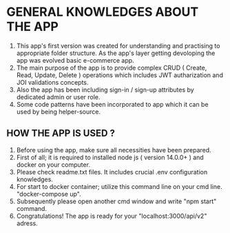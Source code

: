 # GENERAL KNOWLEDGES ABOUT THE APP

1. This app's first version was created for understanding and practising to appropriate folder structure. As the app's layer getting devoloping the app was evolved basic e-commerce app.
2. The main purpose of the app is to provide complex CRUD ( Create, Read, Update, Delete ) operations which includes JWT autharization and JOI validations concepts.
3. Also the app has been including sign-in / sign-up attributes by dedicated admin or user role.
4. Some code patterns have been incorporated to app which it can be used by being helper-source.

## HOW THE APP IS USED ?

1. Before using the app, make sure all necessities have been prepared.
2. First of all; it is required to installed node js ( version 14.0.0+ ) and docker on your computer.
3. Please check readme.txt files. It includes crucial .env configuration knowledges.
4. For start to docker container; utilize this command line on your cmd line. "docker-compose up".
5. Subsequently please open another cmd window and write "npm start" command.
6. Congratulations! The app is ready for your "localhost:3000/api/v2" adress. 
